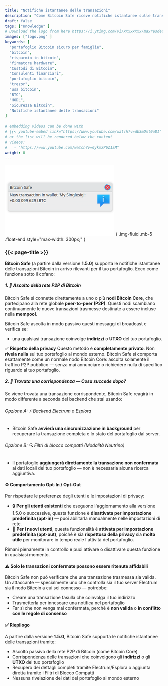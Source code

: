 ```yaml
---
title: "Notifiche istantanee delle transazioni"
description: "Come Bitcoin Safe riceve notifiche istantanee sulle transazioni"
draft: false
tags: ["Knowledge" ]
# Download the logo from here https://i.ytimg.com/vi/xxxxxxxx/maxresdefault.jpg
images: ["logo.png" ]
keywords: [
  "portafoglio Bitcoin sicuro per famiglie",
  "bitcoin",
  "risparmio in bitcoin",
  "firmatore hardware",
  "Custodi di Bitcoin",
  "Consulenti finanziari",
  "portafoglio bitcoin",
  "trezor",
  "usa bitcoin",
  "BTC",
  "HODL",
  "Sicurezza Bitcoin",
  "Notifiche istantanee delle transazioni"
]

# embedding videos can be done with 
# {{< youtube-embed link="https://www.youtube.com/watch?v=dbSmQmt0uDI" >}}
# or the list will be rendered below the content
# videos:
#   - "https://www.youtube.com/watch?v=GykmXP6Z1zM"
weight: 0
---
```




![](logo.png)
{ .img-fluid .mb-5 .float-end style="max-width: 300px;" }


### {{< page-title >}}  
 
  


**Bitcoin Safe** (a partire dalla versione **1.5.0**) supporta le notifiche istantanee delle transazioni Bitcoin in arrivo rilevanti per il tuo portafoglio. Ecco come funziona sotto il cofano:




##### 1. 📡 Ascolto della rete P2P di Bitcoin

Bitcoin Safe si connette direttamente a uno o più **nodi Bitcoin Core**, che partecipano alla rete globale **peer-to-peer (P2P)**. Questi nodi scambiano continuamente le nuove transazioni trasmesse destinate a essere incluse nella **mempool**.

Bitcoin Safe ascolta in modo passivo questi messaggi di broadcast e verifica se:

* una qualsiasi transazione coinvolge **indirizzi** o **UTXO** del tuo portafoglio.

✅ **Rispetto della privacy**
Questo metodo è **completamente privato**. Non **rivela nulla** sul tuo portafoglio al mondo esterno.
Bitcoin Safe si comporta esattamente come un normale nodo Bitcoin Core: ascolta solamente il traffico P2P pubblico — senza mai annunciare o richiedere nulla di specifico riguardo al tuo portafoglio.



##### 2. 🧠 Trovata una corrispondenza — Cosa succede dopo?

Se viene trovata una transazione corrispondente, Bitcoin Safe reagirà in modo differente a seconda del backend che stai usando:

###### Opzione A: ⚡ Backend Electrum o Esplora

* Bitcoin Safe **avvierà una sincronizzazione in background** per recuperare la transazione completa e lo stato del portafoglio dal server.

###### Opzione B: 🔍 Filtri di blocco compatti (Modalità Neutrino)

* Il portafoglio **aggiungerà direttamente la transazione non confermata** ai dati locali del tuo portafoglio — non è necessaria alcuna ricerca aggiuntiva.



#### ⚙️ Comportamento Opt-In / Opt-Out

Per rispettare le preferenze degli utenti e le impostazioni di privacy:

* 🔒 **Per gli utenti esistenti** che eseguono l'aggiornamento alla versione 1.5.0 o successive, questa funzione è **disattivata per impostazione predefinita (opt-in)** — puoi abilitarla manualmente nelle impostazioni di rete.
* 🚀 **Per i nuovi utenti**, questa funzionalità è **attivata per impostazione predefinita (opt-out)**, poiché è sia **rispettosa della privacy** sia **molto utile** per monitorare in tempo reale l'attività del portafoglio.

Rimani pienamente in controllo e puoi attivare o disattivare questa funzione in qualsiasi momento.
 
 


#### ⚠️ Solo le transazioni confermate possono essere ritenute affidabili

Bitcoin Safe non può verificare che una transazione trasmessa sia valida. Un attaccante — specialmente uno che controlla sia il tuo server Electrum sia il nodo Bitcoin a cui sei connesso — potrebbe:

* Creare una transazione fasulla che coinvolga il tuo indirizzo
* Trasmetterla per innescare una notifica nel portafoglio
* Far sì che non venga mai confermata, perché è **non valida** o **in conflitto con le regole di consenso**


  


#### ✅ Riepilogo

A partire dalla versione **1.5.0**, Bitcoin Safe supporta le notifiche istantanee delle transazioni tramite:

* Ascolto passivo della rete P2P di Bitcoin (come Bitcoin Core)
* Corrispondenza delle transazioni che coinvolgono gli **indirizzi** o gli **UTXO** del tuo portafoglio
* Recupero dei dettagli completi tramite Electrum/Esplora o aggiunta diretta tramite i Filtri di Blocco Compatti
* Nessuna rivelazione dei dati del portafoglio al mondo esterno